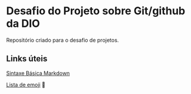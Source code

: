 # Desafio do Projeto sobre Git/github da DIO 
Repositório criado para o desafio de projetos.

## Links úteis

[Sintaxe Básica Markdown](https://www.markdownguide.org/basic-syntax/) 

[Lista de emoji](https://gist.github.com/rxaviers/7360908) :rocket:
